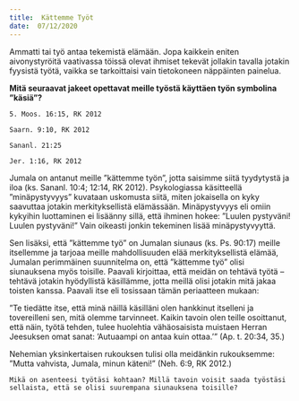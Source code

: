 ```yaml
---
title:  Kättemme Työt
date:  07/12/2020
---
```


Ammatti tai työ antaa tekemistä elämään. Jopa kaikkein eniten aivonystyröitä vaativassa töissä olevat ihmiset tekevät jollakin tavalla jotakin fyysistä työtä, vaikka se tarkoittaisi vain tietokoneen näppäinten painelua.

**Mitä seuraavat jakeet opettavat meille työstä käyttäen työn symbolina ”käsiä”?**

`5. Moos. 16:15, RK 2012`

`Saarn. 9:10, RK 2012 `

`Sananl. 21:25`

`Jer. 1:16, RK 2012`

Jumala on antanut meille ”kättemme työn”, jotta saisimme siitä tyydytystä ja iloa (ks. Sananl. 10:4; 12:14, RK 2012). Psykologiassa käsitteellä ”minäpystyvyys” kuvataan uskomusta siitä, miten jokaisella on kyky saavuttaa jotakin merkityksellistä elämässään. Minäpystyvyys eli omiin kykyihin luottaminen ei lisäänny sillä, että ihminen hokee: ”Luulen pystyväni! Luulen pystyväni!” Vain oikeasti jonkin tekeminen lisää minäpystyvyyttä.

Sen lisäksi, että ”kättemme työ” on Jumalan siunaus (ks. Ps. 90:17) meille itsellemme ja tarjoaa meille mahdollisuuden elää merkityksellistä elämää, Jumalan perimmäinen suunnitelma on, että ”kättemme työ” olisi siunauksena myös toisille. Paavali kirjoittaa, että meidän on tehtävä työtä – tehtävä jotakin hyödyllistä käsillämme, jotta meillä olisi jotakin mitä jakaa toisten kanssa. Paavali itse eli tosissaan tämän periaatteen mukaan:

”Te tiedätte itse, että minä näillä käsilläni olen hankkinut itselleni ja tovereilleni sen, mitä olemme tarvinneet. Kaikin tavoin olen teille osoittanut, että näin, työtä tehden, tulee huolehtia vähäosaisista muistaen Herran Jeesuksen omat sanat: ’Autuaampi on antaa kuin ottaa.’” (Ap. t. 20:34, 35.)

Nehemian yksinkertaisen rukouksen tulisi olla meidänkin rukouksemme: ”Mutta vahvista, Jumala, minun käteni!” (Neh. 6:9, RK 2012.)

`Mikä on asenteesi työtäsi kohtaan? Millä tavoin voisit saada työstäsi sellaista, että se olisi suurempana siunauksena toisille?`